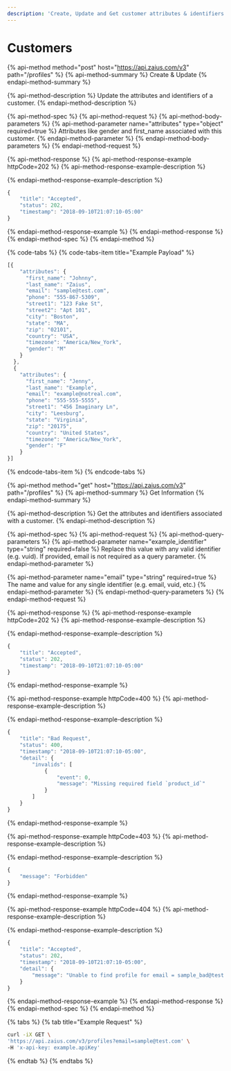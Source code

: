 ```yaml
---
description: 'Create, Update and Get customer attributes & identifiers'
---
```


# Customers

{% api-method method="post" host="https://api.zaius.com/v3" path="/profiles" %}
{% api-method-summary %}
Create & Update
{% endapi-method-summary %}

{% api-method-description %}
Update the attributes and identifiers of a customer.
{% endapi-method-description %}

{% api-method-spec %}
{% api-method-request %}
{% api-method-body-parameters %}
{% api-method-parameter name="attributes" type="object" required=true %}
Attributes like gender and first\_name associated with this customer.
{% endapi-method-parameter %}
{% endapi-method-body-parameters %}
{% endapi-method-request %}

{% api-method-response %}
{% api-method-response-example httpCode=202 %}
{% api-method-response-example-description %}

{% endapi-method-response-example-description %}

```javascript
{
    "title": "Accepted",
    "status": 202,
    "timestamp": "2018-09-10T21:07:10-05:00"
}
```
{% endapi-method-response-example %}
{% endapi-method-response %}
{% endapi-method-spec %}
{% endapi-method %}

{% code-tabs %}
{% code-tabs-item title="Example Payload" %}
```javascript
[{
    "attributes": {
      "first_name": "Johnny",
      "last_name": "Zaius",
      "email": "sample@test.com",
      "phone": "555-867-5309",
      "street1": "123 Fake St",
      "street2": "Apt 101",
      "city": "Boston",
      "state": "MA",
      "zip": "02101",
      "country": "USA",
      "timezone": "America/New_York",
      "gender": "M"
    }
  },
  {
    "attributes": {
      "first_name": "Jenny",
      "last_name": "Example",
      "email": "example@notreal.com",
      "phone": "555-555-5555",
      "street1": "456 Imaginary Ln",
      "city": "Leesburg",
      "state": "Virginia",
      "zip": "20175",
      "country": "United States",
      "timezone": "America/New_York",
      "gender": "F"
    }
}]
```
{% endcode-tabs-item %}
{% endcode-tabs %}

{% api-method method="get" host="https://api.zaius.com/v3" path="/profiles" %}
{% api-method-summary %}
Get Information
{% endapi-method-summary %}

{% api-method-description %}
Get the attributes and identifiers associated with a customer.
{% endapi-method-description %}

{% api-method-spec %}
{% api-method-request %}
{% api-method-query-parameters %}
{% api-method-parameter name="example\_identifier" type="string" required=false %}
Replace this value with any valid identifier \(e.g. vuid\). If provided, email is not required as a query parameter.
{% endapi-method-parameter %}

{% api-method-parameter name="email" type="string" required=true %}
The name and value for any single identifier \(e.g. email, vuid, etc.\) 
{% endapi-method-parameter %}
{% endapi-method-query-parameters %}
{% endapi-method-request %}

{% api-method-response %}
{% api-method-response-example httpCode=202 %}
{% api-method-response-example-description %}

{% endapi-method-response-example-description %}

```javascript
{
    "title": "Accepted",
    "status": 202,
    "timestamp": "2018-09-10T21:07:10-05:00"
}
```
{% endapi-method-response-example %}

{% api-method-response-example httpCode=400 %}
{% api-method-response-example-description %}

{% endapi-method-response-example-description %}

```javascript
{
    "title": "Bad Request",
    "status": 400,
    "timestamp": "2018-09-10T21:07:10-05:00",
    "detail": {
        "invalids": [
            {
                "event": 0,
                "message": "Missing required field `product_id`"
            }
        ]
    }
}
```
{% endapi-method-response-example %}

{% api-method-response-example httpCode=403 %}
{% api-method-response-example-description %}

{% endapi-method-response-example-description %}

```javascript
{
    "message": "Forbidden"
}
```
{% endapi-method-response-example %}

{% api-method-response-example httpCode=404 %}
{% api-method-response-example-description %}

{% endapi-method-response-example-description %}

```javascript
{
    "title": "Accepted",
    "status": 202,
    "timestamp": "2018-09-10T21:07:10-05:00",
    "detail": {
        "message": "Unable to find profile for email = sample_bad@test.com"
    }
}
```
{% endapi-method-response-example %}
{% endapi-method-response %}
{% endapi-method-spec %}
{% endapi-method %}

{% tabs %}
{% tab title="Example Request" %}
```bash
curl -iX GET \
'https://api.zaius.com/v3/profiles?email=sample@test.com' \
-H 'x-api-key: example.apiKey'
```
{% endtab %}
{% endtabs %}



